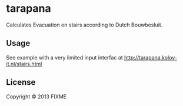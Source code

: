 # tarapana

Calculates Evacuation on stairs according to Dutch Bouwbesluit.

## Usage

See example with a very limited input interfac at http://tarapana.kolov-it.nl/stairs.html

## License

Copyright © 2013 FIXME

